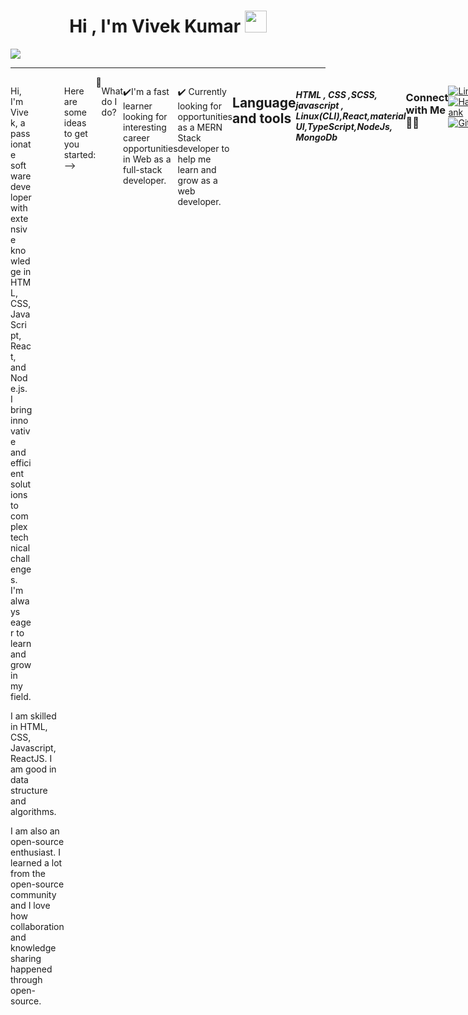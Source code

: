 <!-- hello everyone 👋 i'm &#128512; chhavi ... -->

<h1 align="center">Hi , I'm Vivek Kumar <img src="https://media.giphy.com/media/hvRJCLFzcasrR4ia7z/giphy.gif" width="35"></h1>
<!--<div align="center">
<img src="https://user-images.githubusercontent.com/5713670/87202985-820dcb80-c2b6-11ea-9f56-7ec461c497c3.gif"/>
</div>-->
     <a href="#" align="center"><img src="https://readme-typing-svg.herokuapp.com?color=FFF&center=true&lines=1500%2B+Hours+of+Coding+Experience;Data+Structure;Algorithm;MERN;Full+Stack+Web+Developer"></img></a>
     <hr/>
     <div style="display:flex">
     <div style="justify-content:center">
    <p align="left" style="max-width:40%">
Hi, I'm Vivek, a passionate software developer with extensive knowledge in HTML, CSS, JavaScript, React, and Node.js. I bring innovative and efficient solutions to complex technical challenges. I'm always eager to learn and grow in my field.

I am skilled in HTML, CSS, Javascript, ReactJS. I am good in data structure and algorithms.

I am also an open-source enthusiast. I learned a lot from the open-source community and I love how collaboration and knowledge sharing happened through open-source.

</p>

</div>

Here are some ideas to get you started:-->

<hr/>
🌱<p> What do I do? </p>

✔️I'm a fast learner looking for interesting career opportunities in Web as a full-stack developer.

✔️ Currently looking for opportunities as a MERN Stack developer to help me learn and grow as a web developer.

<hr/>
<h2>Language and tools</h2>
<h5>HTML , CSS ,SCSS, javascript , Linux(CLI),React,material UI,TypeScript,NodeJs, MongoDb</h5>

### Connect with Me 🤝🏻
[![Linkedin](https://img.shields.io/badge/Linkedin-vivekkr2308-blue&?style=for-the-badge&logo=linkedin&color=blue)](https://www.linkedin.com/in/vivekkr2308/)
[![Hackerrank](https://img.shields.io/badge/Hakerrank-vivekkr2308-blue&?style=for-the-badge&logo=hackerrank&color=blue)](https://www.hackerearth.com/@vivekkr2308)
[![Github](https://img.shields.io/badge/Github-vivekraj0078-blue&?style=for-the-badge&logo=github&color=blue)](https://github.com/vivekraj0078)

<img src="https://user-images.githubusercontent.com/13794470/37289691-964618be-260a-11e8-8c4a-6df04d6c490d.gif" width="950dp" height="200dp" />
